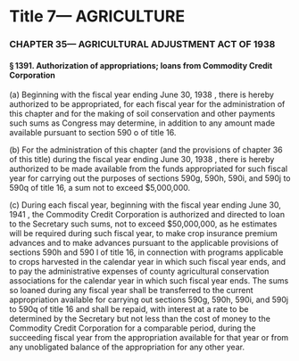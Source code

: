
# Title 7— AGRICULTURE
### CHAPTER 35— AGRICULTURAL ADJUSTMENT ACT OF 1938
#### § 1391. Authorization of appropriations; loans from Commodity Credit Corporation

(a) Beginning with the fiscal year ending June 30, 1938 , there is hereby authorized to be appropriated, for each fiscal year for the administration of this chapter and for the making of soil conservation and other payments such sums as Congress may determine, in addition to any amount made available pursuant to section 590 o of title 16.

(b) For the administration of this chapter (and the provisions of chapter 36 of this title) during the fiscal year ending June 30, 1938 , there is hereby authorized to be made available from the funds appropriated for such fiscal year for carrying out the purposes of sections 590g, 590h, 590i, and 590j to 590q of title 16, a sum not to exceed $5,000,000.

(c) During each fiscal year, beginning with the fiscal year ending June 30, 1941 , the Commodity Credit Corporation is authorized and directed to loan to the Secretary such sums, not to exceed $50,000,000, as he estimates will be required during such fiscal year, to make crop insurance premium advances and to make advances pursuant to the applicable provisions of sections 590h and 590 l of title 16, in connection with programs applicable to crops harvested in the calendar year in which such fiscal year ends, and to pay the administrative expenses of county agricultural conservation associations for the calendar year in which such fiscal year ends. The sums so loaned during any fiscal year shall be transferred to the current appropriation available for carrying out sections 590g, 590h, 590i, and 590j to 590q of title 16 and shall be repaid, with interest at a rate to be determined by the Secretary but not less than the cost of money to the Commodity Credit Corporation for a comparable period, during the succeeding fiscal year from the appropriation available for that year or from any unobligated balance of the appropriation for any other year.
